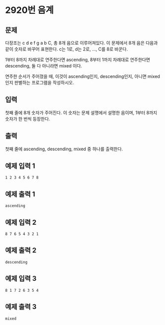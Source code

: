 # 2920번 음계

## 문제
다장조는 c d e f g a b C, 총 8개 음으로 이루어져있다. 이 문제에서 8개 음은 다음과 같이 숫자로 바꾸어 표현한다. c는 1로, d는 2로, ..., C를 8로 바꾼다.

1부터 8까지 차례대로 연주한다면 ascending, 8부터 1까지 차례대로 연주한다면 descending, 둘 다 아니라면 mixed 이다.

연주한 순서가 주어졌을 때, 이것이 ascending인지, descending인지, 아니면 mixed인지 판별하는 프로그램을 작성하시오.

## 입력
첫째 줄에 8개 숫자가 주어진다. 이 숫자는 문제 설명에서 설명한 음이며, 1부터 8까지 숫자가 한 번씩 등장한다.

## 출력
첫째 줄에 ascending, descending, mixed 중 하나를 출력한다.

## 예제 입력 1
	1 2 3 4 5 6 7 8
  
## 예제 출력 1
	ascending
  
## 예제 입력 2
	8 7 6 5 4 3 2 1
  
## 예제 출력 2
	descending
  
## 예제 입력 3
	8 1 7 2 6 3 5 4
  
## 예제 출력 3
	mixed